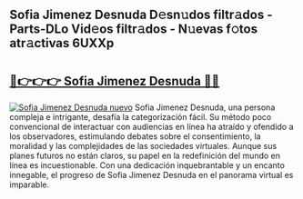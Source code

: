 ## Sofia Jimenez Desnuda D𝚎sn𝚞dos filtr𝚊dos - Parts-DLo Vid𝚎os filtr𝚊dos - N𝚞evas f𝚘tos atr𝚊ctivas 6UXXp

# <h2><a href="http://mb8b1sg.tromn.icu/?c=Sofia+Jimenez+Desnuda">🔗👉👉👉 Sofia Jimenez Desnuda 🔗🔗</a></h2>

[![Sofia Jimenez Desnuda nuevo](https://i.imgur.com/pEAQMta.gif)](http://mb8b1sg.tromn.icu/?c=Sofia+Jimenez+Desnuda)
Sofia Jimenez Desnuda, una persona compleja e intrigante, desafía la categorización fácil. Su método poco convencional de interactuar con audiencias en línea ha atraído y ofendido a los observadores, estimulando debates sobre el consentimiento, la moralidad y las complejidades de las sociedades virtuales. Aunque sus planes futuros no están claros, su papel en la redefinición del mundo en línea es incuestionable. Con una dedicación inquebrantable y un encanto innegable, el progreso de Sofia Jimenez Desnuda en el panorama virtual es imparable.
